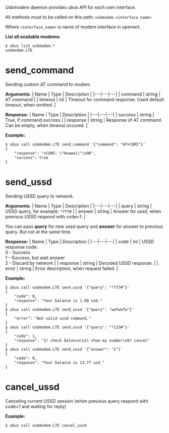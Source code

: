 Usbmodem daemon provides ubus API for each own interface.

All methods must to be called on this path:
`usbmodem.<interface_name>`

Where `<interface_name>` is name of modem interface in openwrt.

**List all available modems:**
```
$ ubus list usbmodem.*
usbmodem.LTE
```

# send_command

Sending custom AT command to modem.

**Arguments:**
| Name | Type | Description |
|---|---|---|
| command | string | AT command |
| timeout | int | Timeout for command response. Used default timeout, when omitted. |

**Response:**
| Name | Type | Description |
|---|---|---|
| success | string | True, if command success |
| response | string | Response of AT command. Can be empty, when timeout occured. |

**Example:**
```
$ ubus call usbmodem.LTE send_command '{"command": "AT+CGMI"}'
{
	"response": "+CGMI: \"Huawei\"\nOK",
	"success": true
}
```

# send_ussd

Sending USSD query to network.

**Arguments:**
| Name | Type | Description |
|---|---|---|
| query | string | USSD query, for example: `*777#` |
| answer | string | Answer for ussd, when previous USSD respond with code=1. |

You can pass **query** for new ussd query and **answer** for answer to previous query. But not at the same time.

**Response:**
| Name | Type | Description |
|---|---|---|
| code | int | USSD response code:<br>0 - Success<br>1 - Success, but wait answer<br>2 - Discard by network |
| response | string | Decoded USSD response. |
| error | string | Error description, when request failed. |

**Example:**
```
$ ubus call usbmodem.LTE send_ussd '{"query": "*777#"}'
{
	"code": 0,
	"response": "Your balance is 1.00 usd."
}
$ ubus call usbmodem.LTE send_ussd '{"query": "wefwefw"}'
{
	"error": "Not valid ussd command."
}
$ ubus call usbmodem.LTE send_ussd '{"query": "*123#"}'
{
	"code": 1,
	"response": "1) check balance\n2) show my number\n0) cancel"
}
$ ubus call usbmodem.LTE send_ussd '{"answer": "1"}'
{
	"code": 0,
	"response": "Your balance is 13.77 usd."
}
```

# cancel_ussd

Canceling current USSD session (when previous query respond with code=1 and waiting for reply)

**Example:**
```
$ ubus call usbmodem.LTE cancel_ussd
```
